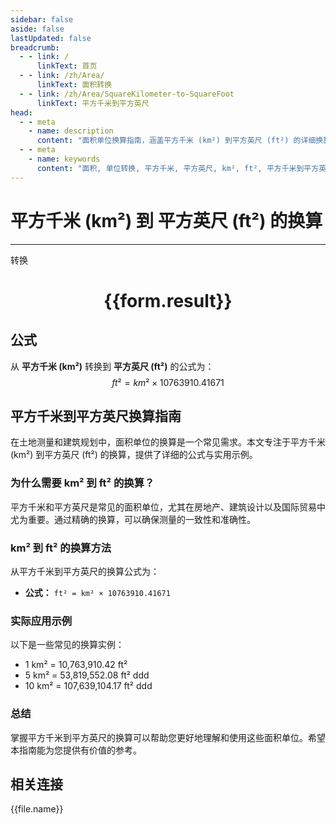 ```yaml
---
sidebar: false
aside: false
lastUpdated: false
breadcrumb:
  - - link: /
      linkText: 首页
  - - link: /zh/Area/
      linkText: 面积转换
  - - link: /zh/Area/SquareKilometer-to-SquareFoot
      linkText: 平方千米到平方英尺
head:
  - - meta
    - name: description
      content: "面积单位换算指南，涵盖平方千米 (km²) 到平方英尺 (ft²) 的详细换算公式与说明。"
  - - meta
    - name: keywords
      content: "面积, 单位转换, 平方千米, 平方英尺, km², ft², 平方千米到平方英尺, 面积转换指南"
---
```

# 平方千米 (km²) 到 平方英尺 (ft²) 的换算
---
<script setup>
import { onMounted, reactive, inject, ref } from 'vue'
import { NButton, NForm, NFormItem, NInput, NInputNumber, NSelect, NCard, useMessage,NGrid ,NGi } from 'naive-ui'
import { defineClientComponent } from 'vitepress'
import { Area } from '../../files';

const convert = inject('convert')

const form = reactive({
  number: null,
  result: '',
})

const convertHandler = () => {
  if (form.number !== null && !isNaN(form.number)) {
    const convertedValue = parseFloat(form.number) * 10763910.41671
    form.result = `${form.number}km² = ${convertedValue.toFixed(2)}ft²`
  } else {
    form.result = '请输入有效的数值。'
  }
}
</script>

<n-form size="large" :model="form">
  <n-form-item label="平方千米 (km²)">
    <n-input-number v-model:value="form.number" placeholder="输入平方千米" style="width: 100%" />
  </n-form-item>
  <n-form-item>
    <n-button type="primary" @click="convertHandler" block>转换</n-button>
  </n-form-item>
</n-form>

<n-card  embedded :bordered="false" hoverable>
  <div  style="text-align:center">
    <h1>{{form.result}}</h1>
  </div>
</n-card>

## 公式

从 **平方千米 (km²)** 转换到 **平方英尺 (ft²)** 的公式为：
$$ ft² = km² \times 10763910.41671 $$

## 平方千米到平方英尺换算指南

在土地测量和建筑规划中，面积单位的换算是一个常见需求。本文专注于平方千米 (km²) 到平方英尺 (ft²) 的换算，提供了详细的公式与实用示例。

### 为什么需要 km² 到 ft² 的换算？

平方千米和平方英尺是常见的面积单位，尤其在房地产、建筑设计以及国际贸易中尤为重要。通过精确的换算，可以确保测量的一致性和准确性。

### km² 到 ft² 的换算方法

从平方千米到平方英尺的换算公式为：

- **公式：** `ft² = km² × 10763910.41671`

### 实际应用示例

以下是一些常见的换算实例：

- 1 km² = 10,763,910.42 ft²
- 5 km² = 53,819,552.08 ft²
ddd
- 10 km² = 107,639,104.17 ft²
ddd

### 总结

掌握平方千米到平方英尺的换算可以帮助您更好地理解和使用这些面积单位。希望本指南能为您提供有价值的参考。

## 相关连接
<n-grid x-gap="12" :cols="4">
  <n-gi v-for="(file, index) in Area" :key="index">
    <n-button
      text
      tag="a"
      :href="file.path"
      type="primary"
    >
      {{file.name}}
    </n-button>
  </n-gi>
</n-grid>